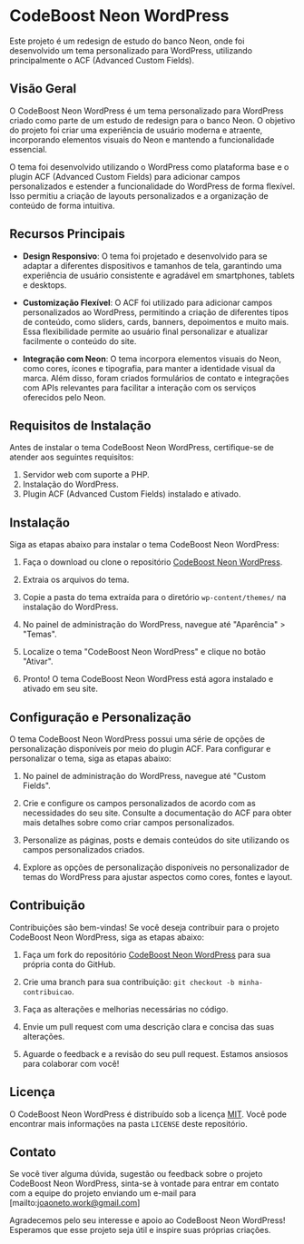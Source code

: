 # CodeBoost Neon WordPress

Este projeto é um redesign de estudo do banco Neon, onde foi desenvolvido um tema personalizado para WordPress, utilizando principalmente o ACF (Advanced Custom Fields).

## Visão Geral

O CodeBoost Neon WordPress é um tema personalizado para WordPress criado como parte de um estudo de redesign para o banco Neon. O objetivo do projeto foi criar uma experiência de usuário moderna e atraente, incorporando elementos visuais do Neon e mantendo a funcionalidade essencial.

O tema foi desenvolvido utilizando o WordPress como plataforma base e o plugin ACF (Advanced Custom Fields) para adicionar campos personalizados e estender a funcionalidade do WordPress de forma flexível. Isso permitiu a criação de layouts personalizados e a organização de conteúdo de forma intuitiva.

## Recursos Principais

- **Design Responsivo**: O tema foi projetado e desenvolvido para se adaptar a diferentes dispositivos e tamanhos de tela, garantindo uma experiência de usuário consistente e agradável em smartphones, tablets e desktops.

- **Customização Flexível**: O ACF foi utilizado para adicionar campos personalizados ao WordPress, permitindo a criação de diferentes tipos de conteúdo, como sliders, cards, banners, depoimentos e muito mais. Essa flexibilidade permite ao usuário final personalizar e atualizar facilmente o conteúdo do site.

- **Integração com Neon**: O tema incorpora elementos visuais do Neon, como cores, ícones e tipografia, para manter a identidade visual da marca. Além disso, foram criados formulários de contato e integrações com APIs relevantes para facilitar a interação com os serviços oferecidos pelo Neon.

## Requisitos de Instalação

Antes de instalar o tema CodeBoost Neon WordPress, certifique-se de atender aos seguintes requisitos:

1. Servidor web com suporte a PHP.
2. Instalação do WordPress.
3. Plugin ACF (Advanced Custom Fields) instalado e ativado.

## Instalação

Siga as etapas abaixo para instalar o tema CodeBoost Neon WordPress:

1. Faça o download ou clone o repositório [CodeBoost Neon WordPress](https://github.com/joaonetogit/codeboost-neon-wordpress).

2. Extraia os arquivos do tema.

3. Copie a pasta do tema extraída para o diretório `wp-content/themes/` na instalação do WordPress.

4. No painel de administração do WordPress, navegue até "Aparência" > "Temas".

5. Localize o tema "CodeBoost Neon WordPress" e clique no botão "Ativar".

6. Pronto! O tema CodeBoost Neon WordPress está agora instalado e ativado em seu site.

## Configuração e Personalização

O tema CodeBoost Neon WordPress possui uma série de opções de personalização disponíveis por meio do plugin ACF. Para configurar e personalizar o tema, siga as etapas abaixo:

1. No painel de administração do WordPress, navegue até "Custom Fields".

2. Crie e configure os campos personalizados de acordo com as necessidades do seu site. Consulte a documentação do ACF para obter mais detalhes sobre como criar campos personalizados.

3. Personalize as páginas, posts e demais conteúdos do site utilizando os campos personalizados criados.

4. Explore as opções de personalização disponíveis no personalizador de temas do WordPress para ajustar aspectos como cores, fontes e layout.

## Contribuição

Contribuições são bem-vindas! Se você deseja contribuir para o projeto CodeBoost Neon WordPress, siga as etapas abaixo:

1. Faça um fork do repositório [CodeBoost Neon WordPress](https://github.com/joaonetogit/codeboost-neon-wordpress) para sua própria conta do GitHub.

2. Crie uma branch para sua contribuição: `git checkout -b minha-contribuicao`.

3. Faça as alterações e melhorias necessárias no código.

4. Envie um pull request com uma descrição clara e concisa das suas alterações.

5. Aguarde o feedback e a revisão do seu pull request. Estamos ansiosos para colaborar com você!

## Licença

O CodeBoost Neon WordPress é distribuído sob a licença [MIT](https://opensource.org/licenses/MIT). Você pode encontrar mais informações na pasta `LICENSE` deste repositório.

## Contato

Se você tiver alguma dúvida, sugestão ou feedback sobre o projeto CodeBoost Neon WordPress, sinta-se à vontade para entrar em contato com a equipe do projeto enviando um e-mail para [mailto:joaoneto.work@gmail.com]

Agradecemos pelo seu interesse e apoio ao CodeBoost Neon WordPress! Esperamos que esse projeto seja útil e inspire suas próprias criações.
